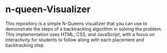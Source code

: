 # n-queen-Visualizer
This repository is a simple N-Queens visualizer that you can use to demonstrate the steps of a backtracking algorithm in solving the problem. This implementation uses HTML, CSS, and JavaScript, with a focus on interactivity for students to follow along with each placement and backtracking step.
